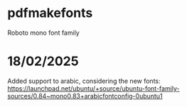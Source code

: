 # pdfmakefonts
Roboto mono font family

# 18/02/2025 
Added support to arabic, considering the new fonts:
https://launchpad.net/ubuntu/+source/ubuntu-font-family-sources/0.84~mono0.83+arabicfontconfig-0ubuntu1